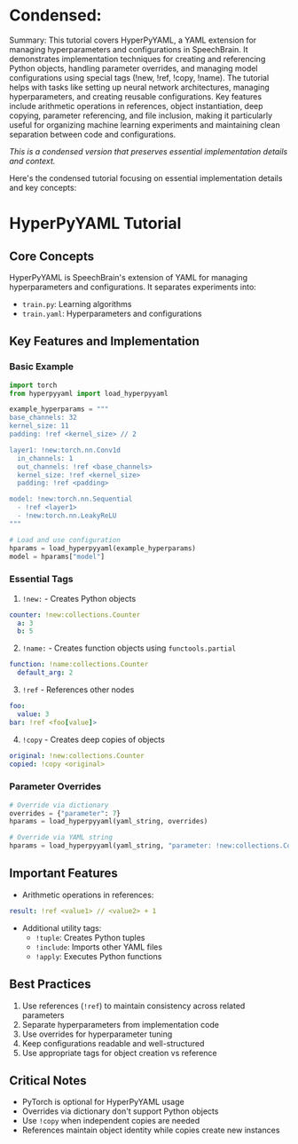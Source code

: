# Condensed: <!-- This cell is automatically updated by tools/tutorial-cell-updater.py -->

Summary: This tutorial covers HyperPyYAML, a YAML extension for managing hyperparameters and configurations in SpeechBrain. It demonstrates implementation techniques for creating and referencing Python objects, handling parameter overrides, and managing model configurations using special tags (!new, !ref, !copy, !name). The tutorial helps with tasks like setting up neural network architectures, managing hyperparameters, and creating reusable configurations. Key features include arithmetic operations in references, object instantiation, deep copying, parameter referencing, and file inclusion, making it particularly useful for organizing machine learning experiments and maintaining clean separation between code and configurations.

*This is a condensed version that preserves essential implementation details and context.*

Here's the condensed tutorial focusing on essential implementation details and key concepts:

# HyperPyYAML Tutorial

## Core Concepts
HyperPyYAML is SpeechBrain's extension of YAML for managing hyperparameters and configurations. It separates experiments into:
- `train.py`: Learning algorithms
- `train.yaml`: Hyperparameters and configurations

## Key Features and Implementation

### Basic Example
```python
import torch
from hyperpyyaml import load_hyperpyyaml

example_hyperparams = """
base_channels: 32
kernel_size: 11
padding: !ref <kernel_size> // 2

layer1: !new:torch.nn.Conv1d
  in_channels: 1
  out_channels: !ref <base_channels>
  kernel_size: !ref <kernel_size>
  padding: !ref <padding>

model: !new:torch.nn.Sequential
  - !ref <layer1>
  - !new:torch.nn.LeakyReLU
"""

# Load and use configuration
hparams = load_hyperpyyaml(example_hyperparams)
model = hparams["model"]
```

### Essential Tags

1. `!new:` - Creates Python objects
```yaml
counter: !new:collections.Counter
  a: 3
  b: 5
```

2. `!name:` - Creates function objects using `functools.partial`
```yaml
function: !name:collections.Counter
  default_arg: 2
```

3. `!ref` - References other nodes
```yaml
foo:
  value: 3
bar: !ref <foo[value]>
```

4. `!copy` - Creates deep copies of objects
```yaml
original: !new:collections.Counter
copied: !copy <original>
```

### Parameter Overrides
```python
# Override via dictionary
overrides = {"parameter": 7}
hparams = load_hyperpyyaml(yaml_string, overrides)

# Override via YAML string
hparams = load_hyperpyyaml(yaml_string, "parameter: !new:collections.Counter")
```

## Important Features

- Arithmetic operations in references:
```yaml
result: !ref <value1> // <value2> + 1
```

- Additional utility tags:
  - `!tuple`: Creates Python tuples
  - `!include`: Imports other YAML files
  - `!apply`: Executes Python functions

## Best Practices

1. Use references (`!ref`) to maintain consistency across related parameters
2. Separate hyperparameters from implementation code
3. Use overrides for hyperparameter tuning
4. Keep configurations readable and well-structured
5. Use appropriate tags for object creation vs reference

## Critical Notes

- PyTorch is optional for HyperPyYAML usage
- Overrides via dictionary don't support Python objects
- Use `!copy` when independent copies are needed
- References maintain object identity while copies create new instances
